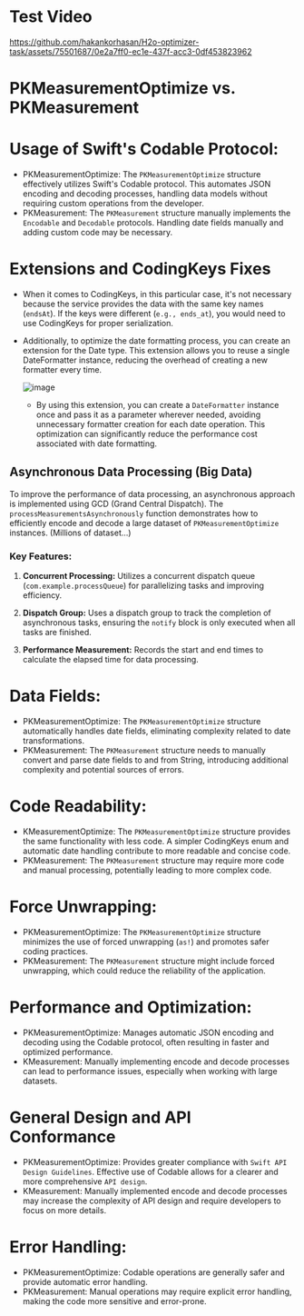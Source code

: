 
# Test Video
https://github.com/hakankorhasan/H2o-optimizer-task/assets/75501687/0e2a7ff0-ec1e-437f-acc3-0df453823962

# PKMeasurementOptimize vs. PKMeasurement

# Usage of Swift's Codable Protocol:

 - PKMeasurementOptimize: The `PKMeasurementOptimize` structure effectively utilizes Swift's Codable protocol. This automates JSON encoding and decoding processes, handling data models without requiring custom operations from the developer.
 - PKMeasurement: The `PKMeasurement` structure manually implements the `Encodable` and `Decodable` protocols. Handling date fields manually and adding custom code may be necessary.
 
 
 
 # Extensions and CodingKeys Fixes
  - When it comes to CodingKeys, in this particular case, it's not necessary because the service provides the data with the same key names (`endsAt`). If the keys were different (`e.g., ends_at`), you would need to use CodingKeys for proper serialization.
 
  - Additionally, to optimize the date formatting process, you can create an extension for the Date type. This extension allows you to reuse a single DateFormatter instance, reducing the overhead of creating a new formatter every time.

    ![image](https://github.com/hakankorhasan/H2o-optimizer-task/assets/75501687/5fae5b8f-490f-4a2d-a0d7-2cbd05c838b8)
    
    - By using this extension, you can create a `DateFormatter` instance once and pass it as a parameter wherever needed, avoiding unnecessary formatter creation for each date operation. This optimization can significantly reduce the performance cost associated with date formatting.
 
 ## Asynchronous Data Processing (Big Data)

To improve the performance of data processing, an asynchronous approach is implemented using GCD (Grand Central Dispatch). The `processMeasurementsAsynchronously` function demonstrates how to efficiently encode and decode a large dataset of `PKMeasurementOptimize` instances. (Millions of dataset...)

### Key Features:

1. **Concurrent Processing:** Utilizes a concurrent dispatch queue (`com.example.processQueue`) for parallelizing tasks and improving efficiency.

2. **Dispatch Group:** Uses a dispatch group to track the completion of asynchronous tasks, ensuring the `notify` block is only executed when all tasks are finished.

3. **Performance Measurement:** Records the start and end times to calculate the elapsed time for data processing.

 # Data Fields: 
  
 - PKMeasurementOptimize: The `PKMeasurementOptimize` structure automatically handles date fields, eliminating complexity related to date transformations.
 - PKMeasurement: The `PKMeasurement` structure needs to manually convert and parse date fields to and from String, introducing additional complexity and potential sources of errors.
  
# Code Readability:
   
 - KMeasurementOptimize: The `PKMeasurementOptimize` structure provides the same functionality with less code. A simpler CodingKeys enum and automatic date handling contribute to more readable and concise code.
 - PKMeasurement: The `PKMeasurement` structure may require more code and manual processing, potentially leading to more complex code.
   
# Force Unwrapping:
    
 - PKMeasurementOptimize: The `PKMeasurementOptimize` structure minimizes the use of forced unwrapping (`as!`) and promotes safer coding practices.
 - PKMeasurement: The `PKMeasurement` structure might include forced unwrapping, which could reduce the reliability of the application.
 
# Performance and Optimization:
 
  - PKMeasurementOptimize: Manages automatic JSON encoding and decoding using the Codable protocol, often resulting in faster and optimized performance.
  - KMeasurement: Manually implementing encode and decode processes can lead to performance issues, especially when working with large datasets.

  
# General Design and API Conformance
  
 - PKMeasurementOptimize: Provides greater compliance with `Swift API Design Guidelines`. Effective use of Codable allows for a clearer and more comprehensive `API design`.
 - KMeasurement: Manually implemented encode and decode processes may increase the complexity of API design and require developers to focus on more details.
 
# Error Handling:

 - PKMeasurementOptimize: Codable operations are generally safer and provide automatic error handling.
 - PKMeasurement: Manual operations may require explicit error handling, making the code more sensitive and error-prone.



